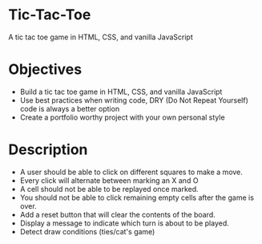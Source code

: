 # Tic-Tac-Toe
A tic tac toe game in HTML, CSS, and vanilla JavaScript
# Objectives
* Build a tic tac toe game in HTML, CSS, and vanilla JavaScript
* Use best practices when writing code, DRY (Do Not Repeat Yourself) code is always a better option
* Create a portfolio worthy project with your own personal style

# Description
* A user should be able to click on different squares to make a move.
* Every click will alternate between marking an X and O
* A cell should not be able to be replayed once marked.
* You should not be able to click remaining empty cells after the game is over.
* Add a reset button that will clear the contents of the board.
* Display a message to indicate which turn is about to be played.
* Detect draw conditions (ties/cat's game)

